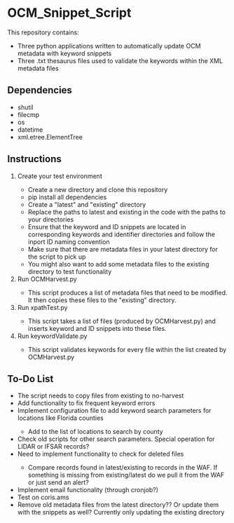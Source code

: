 # OCM_Snippet_Script
This repository contains:
<ul>
  <li>Three python applications written to automatically update OCM metadata with keyword snippets</li>
  <li>Three .txt thesaurus files used to validate the keywords within the XML metadata files</li>
</ul>

## Dependencies
<ul>
  <li>shutil</li>
  <li>filecmp</li>
  <li>os</li>
  <li>datetime</li>
  <li>xml.etree.ElementTree</li>
</ul>

## Instructions
<ol>
  <li>Create your test environment</li>
  <ul>
    <li>Create a new directory and clone this repository</li>
    <li>pip install all dependencies</li>
    <li>Create a "latest" and "existing" directory</li> 
    <li>Replace the paths to latest and existing in the code with the paths to your directories</li>
    <li>Ensure that the keyword and ID snippets are located in corresponding keywords and identifier directories and follow the inport ID naming convention</li>
    <li>Make sure that there are metadata files in your latest directory for the script to pick up</li>
    <li>You might also want to add some metadata files to the existing directory to test functionality</li>
  </ul>
  <li>Run OCMHarvest.py</li>
    <ul>
      <li>This script produces a list of metadata files that need to be modified. It then copies these files 
      to the "existing" directory.</li>
    </ul>
  
  <li>Run xpathTest.py</li>
    <ul>
      <li>This script takes a list of files (produced by OCMHarvest.py) and inserts keyword
      and ID snippets into these files.</li>
    </ul>

  <li>Run keywordValidate.py</li>
    <ul>
      <li>This script validates keywords for every file within the list created by OCMHarvest.py</li>
    </ul>
</ol>

## To-Do List
<ul>
  <li>The script needs to copy files from existing to no-harvest</li>
  <li>Add functionality to fix frequent keyword errors</li>
  <li>Implement configuration file to add keyword search parameters for locations like Florida counties</li>
  <ul>
    <li>Add to the list of locations to search by county</li>
  </ul>
  <li>Check old scripts for other search parameters. Special operation for LIDAR or IFSAR records?</li>
  <li>Need to implement functionality to check for deleted files</li>
    <ul>
      <li>Compare records found in latest/existing to records in the WAF. If something is missing from existing/latest do we pull it from the WAF or just send an alert?</li>
    </ul>
  <li>Implement email functionality (through cronjob?)</li>
  <li>Test on coris.ams</li>
  <li>Remove old metadata files from the latest directory?? Or update them with the snippets as well? Currently only updating the existing directory</li>
</ul>

